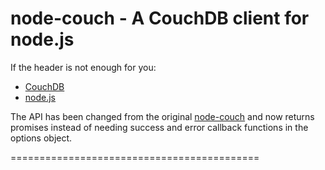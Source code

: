 node-couch - A CouchDB client for node.js
=========================================

If the header is not enough for you:

* [CouchDB](http://couchdb.org/)
* [node.js](http://tinyclouds.org/node/)

The API has been changed from the original [node-couch](http://github.com/sixtus/node-couch) and now returns promises
instead of needing success and error callback functions in the options object.

===========================================

